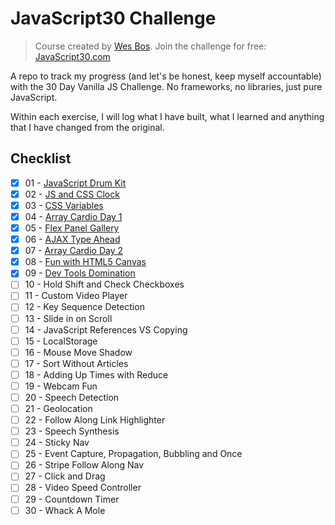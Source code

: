 # JavaScript30 Challenge

> Course created by [Wes Bos](https://github.com/wesbos). Join the challenge for free: [JavaScript30.com](https://JavaScript30.com)

A repo to track my progress (and let's be honest, keep myself accountable) with the 30 Day Vanilla JS Challenge. No frameworks, no libraries, just pure JavaScript.

Within each exercise, I will log what I have built, what I learned and anything that I have changed from the original.

## Checklist

- [x] 01 - [JavaScript Drum Kit](https://github.com/carolstran/JavaScript30/tree/master/Challenges/01%20-%20JavaScript%20Drum%20Kit)
- [x] 02 - [JS and CSS Clock](https://github.com/carolstran/JavaScript30/tree/master/Challenges/02%20-%20JS%20and%20CSS%20Clock)
- [x] 03 - [CSS Variables](https://github.com/carolstran/JavaScript30/tree/master/Challenges/03%20-%20CSS%20Variables)
- [x] 04 - [Array Cardio Day 1](https://github.com/carolstran/JavaScript30/tree/master/Challenges/04%20-%20Array%20Cardio%20Day%201)
- [x] 05 - [Flex Panel Gallery](https://github.com/carolstran/JavaScript30/tree/master/Challenges/05%20-%20Flex%20Panel%20Gallery)
- [x] 06 - [AJAX Type Ahead](https://github.com/carolstran/JavaScript30/tree/master/Challenges/06%20-%20Type%20Ahead)
- [x] 07 - [Array Cardio Day 2](https://github.com/carolstran/JavaScript30/tree/master/Challenges/07%20-%20Array%20Cardio%20Day%202)
- [x] 08 - [Fun with HTML5 Canvas](https://github.com/carolstran/JavaScript30/tree/master/Challenges/08%20-%20Fun%20with%20HTML5%20Canvas)
- [x] 09 - [Dev Tools Domination](https://github.com/carolstran/JavaScript30/tree/master/Challenges/09%20-%20Dev%20Tools%20Domination)
- [ ] 10 - Hold Shift and Check Checkboxes
- [ ] 11 - Custom Video Player
- [ ] 12 - Key Sequence Detection
- [ ] 13 - Slide in on Scroll
- [ ] 14 - JavaScript References VS Copying
- [ ] 15 - LocalStorage
- [ ] 16 - Mouse Move Shadow
- [ ] 17 - Sort Without Articles
- [ ] 18 - Adding Up Times with Reduce
- [ ] 19 - Webcam Fun
- [ ] 20 - Speech Detection
- [ ] 21 - Geolocation
- [ ] 22 - Follow Along Link Highlighter
- [ ] 23 - Speech Synthesis
- [ ] 24 - Sticky Nav
- [ ] 25 - Event Capture, Propagation, Bubbling and Once
- [ ] 26 - Stripe Follow Along Nav
- [ ] 27 - Click and Drag
- [ ] 28 - Video Speed Controller
- [ ] 29 - Countdown Timer
- [ ] 30 - Whack A Mole
